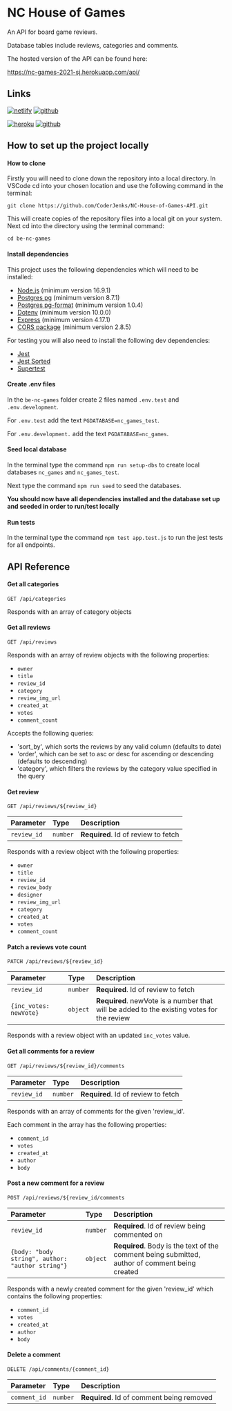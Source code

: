 
# NC House of Games

An API for board game reviews.


Database tables include reviews, categories and comments. 


The hosted version of the API can be found here:

https://nc-games-2021-sj.herokuapp.com/api/
##  Links
[![netlify](https://img.shields.io/badge/NC_Games_Front_End_Hosted-000?color=blue&style=for-the-badge&logo=netlify&logoColor=white)](https://nc-games-2021-sj.netlify.app)
[![github](https://img.shields.io/badge/NC_Games_Front_End_Repository-000?style=for-the-badge&logo=github&logoColor=white)](https://github.com/CoderJenks/NC-House-Of-Games-Front-End.git)

[![heroku](https://img.shields.io/badge/NC_Games_Back_End_Hosted-000?color=purple&style=for-the-badge&logo=heroku&logoColor=white)](https://nc-games-2021-sj.herokuapp.com/api)
[![github](https://img.shields.io/badge/NC_Games_Back_End_Repository-000?style=for-the-badge&logo=github&logoColor=white)](https://github.com/CoderJenks/NC-House-of-Games-API-Back-End.git)


## How to set up the project locally

#### How to clone
Firstly you will need to clone down the repository into a local directory.
In VSCode cd into your chosen location and use the following command in the terminal:

`git clone https://github.com/CoderJenks/NC-House-of-Games-API.git`

This will create copies of the repository files into a local git on your system.
Next cd into the directory using the terminal command:

`cd be-nc-games`



#### Install dependencies

This project uses the following dependencies which will need to be installed:
- [Node.js](https://docs.npmjs.com/downloading-and-installing-node-js-and-npm) (minimum version 16.9.1)
- [Postgres pg](https://www.npmjs.com/package/pg) (minimum version 8.7.1) 
- [Postgres pg-format](https://www.npmjs.com/package/pg-format) (minimum version 1.0.4)
- [Dotenv](https://www.npmjs.com/package/dotenv) (minimum version 10.0.0) 
- [Express](https://www.npmjs.com/package/express) (minimum version 4.17.1) 
- [CORS package](https://expressjs.com/en/resources/middleware/cors.html) (minimum version 2.8.5)

For testing you will also need to install the following dev dependencies:
- [Jest](https://jestjs.io/docs/getting-started)
- [Jest Sorted](https://www.npmjs.com/package/jest-sorted)
- [Supertest](https://www.npmjs.com/package/supertest)



#### Create .env files
In the `be-nc-games` folder create 2 files named `.env.test` and `.env.development`.

For `.env.test` add the text `PGDATABASE=nc_games_test`.

For `.env.development.` add the text `PGDATABASE=nc_games`.



#### Seed local database
In the terminal type the command `npm run setup-dbs` to create local databases `nc_games` and `nc_games_test`.

Next type the command `npm run seed` to seed the databases.

**You should now have all dependencies installed and the database set up and seeded in order to run/test locally**

#### Run tests

In the terminal type the command `npm test app.test.js` to run the jest tests for all endpoints.


## API Reference

#### Get all categories

```http
GET /api/categories
```

Responds with an array of category objects
#### Get all reviews

```http
GET /api/reviews
```
Responds with an array of review objects with the following properties:
- `owner`
- `title`
- `review_id`
- `category`
- `review_img_url`
- `created_at`
- `votes`
- `comment_count`


Accepts the following queries:
- 'sort_by', which sorts the reviews by any valid column (defaults to date)
- 'order', which can be set to asc or desc for ascending or descending (defaults to descending)
- 'category', which filters the reviews by the category value specified in the query


#### Get review

```http
GET /api/reviews/${review_id}
```

| Parameter | Type     | Description                       |
| :-------- | :------- | :-------------------------------- |
| `review_id`      | `number` | **Required**. Id of review to fetch |


Responds with a review object with the following properties:
- `owner`
- `title`
- `review_id`
- `review_body`
- `designer`
- `review_img_url`
- `category`
- `created_at`
- `votes`
- `comment_count`

#### Patch a reviews vote count

```http
PATCH /api/reviews/${review_id}
```

| Parameter | Type     | Description                       |
| :-------- | :------- | :-------------------------------- |
| `review_id`      | `number` | **Required**. Id of review to fetch |
| `{inc_votes: newVote}` | `object` | **Required**. newVote is a number that will be added to the existing votes for the review |

 Responds with a review object with an updated `inc_votes` value.    


#### Get all comments for a review

```http
GET /api/reviews/${review_id}/comments
```

| Parameter | Type     | Description                       |
| :-------- | :------- | :-------------------------------- |
| `review_id`      | `number` | **Required**. Id of review to fetch |

Responds with an array of comments for the given 'review_id'.

Each comment in the array has the following properties:
- `comment_id`
- `votes`
- `created_at`
- `author`
- `body`


#### Post a new comment for a review

```http
POST /api/reviews/${review_id/comments
```

| Parameter | Type     | Description                       |
| :-------- | :------- | :-------------------------------- |
| `review_id`      | `number` | **Required**. Id of review being commented on |
| `{body: "body string", author: "author string"}`      | `object` | **Required**. Body is the text of the comment being submitted, author of comment being created |


Responds with a newly created comment for the given 'review_id' which contains the following properties:
- `comment_id`
- `votes`
- `created_at`
- `author`
- `body`

#### Delete a comment

```http
DELETE /api/comments/{comment_id}
```

| Parameter | Type     | Description                       |
| :-------- | :------- | :-------------------------------- |
| `comment_id`      | `number` | **Required**. Id of comment being removed |
